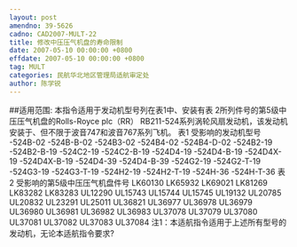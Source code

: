 ```yaml
---
layout: post
amendno: 39-5626
cadno: CAD2007-MULT-22
title: 修改中压压气机盘的寿命限制
date: 2007-05-10 00:00:00 +0800
effdate: 2007-05-10 00:00:00 +0800
tag: MULT
categories: 民航华北地区管理局适航审定处
author: 陈学锐
---
```


##适用范围:
本指令适用于发动机型号列在表1中、安装有表 2所列件号的第5级中压压气机盘的Rolls-Royce plc（RR） RB211-524系列涡轮风扇发动机，该发动机安装于、但不限于波音747和波音767系列飞机。
表1 受影响的发动机型号
-524B-02  -524B-B-02  -524B3-02  -524B4-02  -524B4-D-02
-524B2-19  -524B2-B-19  -524C2-19  -524C2-B-19  -524D4-19
-524D4-B-19  -524D4X-19  -524D4X-B-19  -524D4-39  -524D4-B-39
-524G2-19  -524G2-T-19  -524G3-19  -524G3-T-19  -524H2-19
-524H2-T-19  -524H-36  -524H-T-36
表2 受影响的第5级中压压气机盘件号
LK60130  LK65932  LK69021  LK81269  LK83282
LK83283  UL12290  UL15743  UL15744  UL15745
UL19132  UL20785  UL20832  UL23291  UL25011
UL36821  UL36977  UL36978  UL36979  UL36980
UL36981  UL36982  UL36983  UL37078  UL37079
UL37080  UL37081  UL37082  UL37083  UL37084
注1：本适航指令适用于上述所有型号的发动机，无论本适航指令要求?

